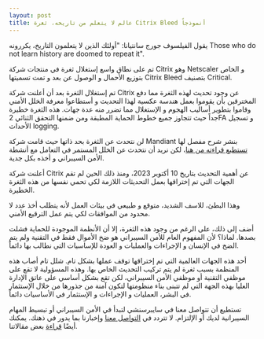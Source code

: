 ```yaml
---
layout: post
title: عالم لا يتعلم من تاريخه، ثغرة Citrix Bleed أنموذجاً
---
```


يقول الفيلسوف جورج سانتيانا: "أولئك الذين لا يتعلمون التاريخ، يكررونه Those who do not learn history are doomed to repeat it".

تم على نطاق واسع إستغلال ثغرة في منتجات شركة Citrix وهو Netscaler و الخاص بتوزيع الأحمال و الوصول عن بعد و تمت تسميتها Citrix Bleed بتصنيف Critical.

تم إستغلال الثغرة بعد أن أعلنت شركة Citrix عن وجود تحديث لهذه الثغرة مما دفع المخترقين بأن يقوموا بعمل هندسة عكسية لهذا التحديث و أستطاعوا معرفة الخلل الأمني وقاموا بتطوير أساليب الهجوم و الإستغلال مما تضرر منه عدة جهات. هذه الثغرة خطيرة جداً حيث تتجاوز جميع خطوط الحماية المطبقة ومن ضمنها التحقق الثنائي 2FA و تسجيل الأحداث logging.

لن نتحدث عن الثغرة بحد ذاتها حيث قامت شركة Mandiant بنشر شرح مفصل لها [تستطيع قراءته من هنا](https://www.mandiant.com/resources/blog/session-hijacking-citrix-cve-2023-4966)، لكن نريد أن نتحدث عن الخلل المستمر في التعامل مع أنشطة الأمن السيبراني و أخذه بكل جدية.

أعلنت شركة Citrix عن أهمية التحديث بتاريخ 10 أكتوبر 2023، ومنذ ذلك الحين لم تقم الجهات التي تم إختراقها بعمل التحديثات اللازمة لكي تحمي نفسها من هذه الثغرة الخطيرة.

وهذا البطئ، للاسف الشديد، متوقع و طبيعي في بيئات العمل لأنه يتطلب أخذ عدد لا محدود من الموافقات لكي يتم عمل الترقيع الأمني.

أضف إلى ذلك، على الرغم من وجود هذه الثغرة، إلا أن الأنظمة الموجودة للحماية فشلت بصدها. لماذا؟ لأن المفهوم العام للأمن السيبراني هو ضخ الأموال فقط في التقنية ولم يتم الضخ في الإنسان و الإجراءات والعمليات و العودة للإساسيات التي نطالب بها دائماً.

أحد هذه الجهات العالمية التي تم إختراقها توقف عملها بشكل تام. شلل تام أصاب هذه المنظمة بسبب ثغرة لم يتم تركيب التحديث الخاص بها. وهذه المسؤولية لا تقع على موظفي التقنية أو موظفي الأمن السيبراني، لكن تقع بشكل أساسي على عاتق الإدارة العليا بهذه الجهة التي لم تتبنى بناء منظومتها لتكون آمنة من جذورها من خلال الإستثمار في البشر، العمليات و الإجراءات و الإستثمار في الأساسيات دائماً.


تستطيع أن تتواصل معنا في سايبرسنشي لتبدأ في الأمن السيبراني أو تبسيط المهام السيبرانية لديك أو الإلتزام. لا تتردد في [التواصل معنا](https://www.cybersenshi.com/#contactUsBlock) وإخبارنا بما يدور في ذهنك. يمكنك أيضًا [قراءة](https://blog.cybersenshi.com) بعض مقالاتنا.
